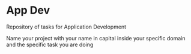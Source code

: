 # App Dev
Repository of tasks for Application Development

Name your project with your name in capital inside your specific domain and the specific task you are doing